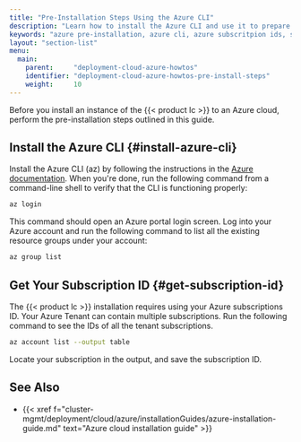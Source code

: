 ```yaml
---
title: "Pre-Installation Steps Using the Azure CLI"
description: "Learn how to install the Azure CLI and use it to prepare for installing the Iguazio MLOps Platform on Azure."
keywords: "azure pre-installation, azure cli, azure subscritpion ids, subscription ids"
layout: "section-list"
menu:
  main:
    parent:     "deployment-cloud-azure-howtos"
    identifier: "deployment-cloud-azure-howtos-pre-install-steps"
    weight:     10
---
```


Before you install an instance of the {{< product lc >}} to an Azure cloud, perform the pre-installation steps outlined in this guide.

<!-- //////////////////////////////////////// -->
## Install the Azure CLI {#install-azure-cli}

Install the Azure CLI (<file>az</file>) by following the instructions in the [Azure documentation](https://docs.microsoft.com/en-us/cli/azure/install-azure-cli?view=azure-cli-latest).
When you're done, run the following command from a command-line shell to verify that the CLI is functioning properly:
```sh
az login
```

This command should open an Azure portal login screen.
Log into your Azure account and run the following command to list all the existing resource groups under your account:
```sh
az group list
```

<!-- //////////////////////////////////////// -->
## Get Your Subscription ID {#get-subscription-id}

The {{< product lc >}} installation requires using your Azure subscriptions ID.
Your Azure Tenant can contain multiple subscriptions.
Run the following command to see the IDs of all the tenant subscriptions.
```sh
az account list --output table
```
Locate your subscription in the output, and save the subscription ID.

<!-- //////////////////////////////////////// -->
## See Also

- {{< xref f="cluster-mgmt/deployment/cloud/azure/installationGuides/azure-installation-guide.md" text="Azure cloud installation guide" >}}

